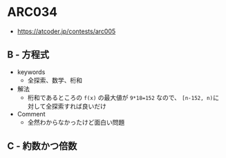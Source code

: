 # ARC034
* https://atcoder.jp/contests/arc005


## B - 方程式
* keywords
  - 全探索、数学、桁和
* 解法
  - 桁和であるところの `f(x)` の最大値が `9*18=152` なので、 `[n-152, n)`に対して全探索すれば良いだけ
* Comment
  - 全然わからなかったけど面白い問題


## C - 約数かつ倍数
